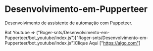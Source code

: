 # Desenvolvimento-em-Pupperteer
 Desenvolvimento de assistente de automação com Puppeteer.

Bot Youtube => ("Roger-snts/Desenvolvimento-em-Pupperteer/bot_youtube/index.js")["Roger-snts/Desenvolvimento-em-Pupperteer/bot_youtube/index.js"]Clique Aqui ["https://algo.com"]

